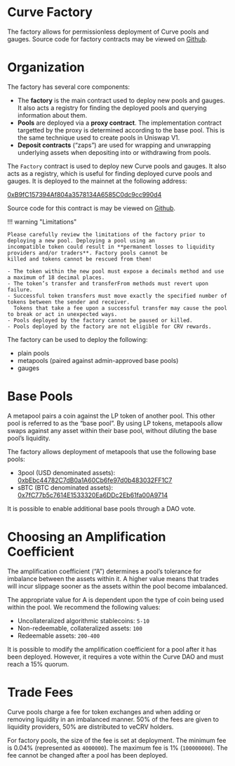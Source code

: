 # Curve Factory

The factory allows for permissionless deployment of Curve pools and gauges. Source code for factory contracts may be 
viewed on [Github](https://github.com/curvefi/curve-factory).

# Organization

The factory has several core components:

- The **factory** is the main contract used to deploy new pools and gauges. It also acts a registry for finding the 
  deployed pools and querying information about them.
- **Pools** are deployed via a **proxy contract**. The implementation contract targetted by the proxy is determined 
  according to the base pool. This is the same technique used to create pools in Uniswap V1.
- **Deposit contracts** (“zaps”) are used for wrapping and unwrapping underlying assets when depositing into or 
  withdrawing from pools.

The `Factory` contract is used to deploy new Curve pools and gauges. It also acts as a registry, which is useful for
finding deployed curve pools and gauges. It is deployed to the mainnet at the following address:

[0xB9fC157394Af804a3578134A6585C0dc9cc990d4](https://etherscan.io/address/0xB9fC157394Af804a3578134A6585C0dc9cc990d4)

Source code for this contract is may be viewed on 
[Github](https://github.com/curvefi/curve-factory/blob/master/contracts/Factory.vy).


!!! warning "Limitations"

    Please carefully review the limitations of the factory prior to deploying a new pool. Deploying a pool using an 
    incompatible token could result in **permanent losses to liquidity providers and/or traders**. Factory pools cannot be 
    killed and tokens cannot be rescued from them!
    
    - The token within the new pool must expose a decimals method and use a maximum of 18 decimal places.
    - The token’s transfer and transferFrom methods must revert upon failure.
    - Successful token transfers must move exactly the specified number of tokens between the sender and receiver. 
      Tokens that take a fee upon a successful transfer may cause the pool to break or act in unexpected ways.
    - Pools deployed by the factory cannot be paused or killed.
    - Pools deployed by the factory are not eligible for CRV rewards.

The factory can be used to deploy the following:

- plain pools
- metapools (paired against admin-approved base pools)
- gauges

# Base Pools

A metapool pairs a coin against the LP token of another pool. This other pool is referred to as the “base pool”. 
By using LP tokens, metapools allow swaps against any asset within their base pool, without diluting the base pool’s 
liquidity.

The factory allows deployment of metapools that use the following base pools:

- 3pool (USD denominated assets): [0xbEbc44782C7dB0a1A60Cb6fe97d0b483032FF1C7](https://etherscan.io/address/0xbEbc44782C7dB0a1A60Cb6fe97d0b483032FF1C7)
- sBTC (BTC denominated assets): [0x7fC77b5c7614E1533320Ea6DDc2Eb61fa00A9714](https://etherscan.io/address/0x7fC77b5c7614E1533320Ea6DDc2Eb61fa00A9714)

It is possible to enable additional base pools through a DAO vote.

# Choosing an Amplification Coefficient

The amplification coefficient (“A”) determines a pool’s tolerance for imbalance between the assets within it. 
A higher value means that trades will incur slippage sooner as the assets within the pool become imbalanced.

The appropriate value for A is dependent upon the type of coin being used within the pool. We recommend the following 
values:

- Uncollateralized algorithmic stablecoins: `5-10`
- Non-redeemable, collateralized assets: `100`
- Redeemable assets: `200-400`

It is possible to modify the amplification coefficient for a pool after it has been deployed. However, it requires a 
vote within the Curve DAO and must reach a 15% quorum.

# Trade Fees

Curve pools charge a fee for token exchanges and when adding or removing liquidity in an imbalanced manner. 
50% of the fees are given to liquidity providers, 50% are distributed to veCRV holders.

For factory pools, the size of the fee is set at deployment. The minimum fee is 0.04% (represented as `4000000`). 
The maximum fee is 1% (`100000000`). The fee cannot be changed after a pool has been deployed.